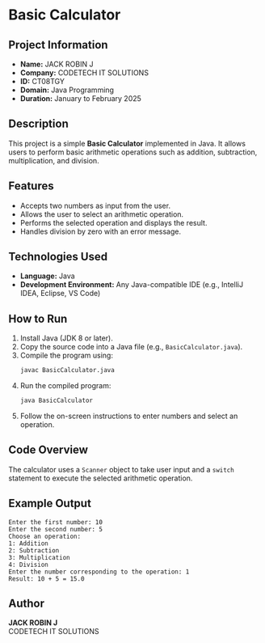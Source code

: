 # Basic Calculator

## Project Information
- **Name:** JACK ROBIN J  
- **Company:** CODETECH IT SOLUTIONS  
- **ID:** CT08TGY  
- **Domain:** Java Programming  
- **Duration:** January to February 2025  

## Description
This project is a simple **Basic Calculator** implemented in Java. It allows users to perform basic arithmetic operations such as addition, subtraction, multiplication, and division.

## Features
- Accepts two numbers as input from the user.
- Allows the user to select an arithmetic operation.
- Performs the selected operation and displays the result.
- Handles division by zero with an error message.

## Technologies Used
- **Language:** Java  
- **Development Environment:** Any Java-compatible IDE (e.g., IntelliJ IDEA, Eclipse, VS Code)  

## How to Run
1. Install Java (JDK 8 or later).
2. Copy the source code into a Java file (e.g., `BasicCalculator.java`).
3. Compile the program using:
   ```sh
   javac BasicCalculator.java
   ```
4. Run the compiled program:
   ```sh
   java BasicCalculator
   ```
5. Follow the on-screen instructions to enter numbers and select an operation.

## Code Overview
The calculator uses a `Scanner` object to take user input and a `switch` statement to execute the selected arithmetic operation.

## Example Output
```
Enter the first number: 10
Enter the second number: 5
Choose an operation:
1: Addition
2: Subtraction
3: Multiplication
4: Division
Enter the number corresponding to the operation: 1
Result: 10 + 5 = 15.0
```

## Author
**JACK ROBIN J**  
CODETECH IT SOLUTIONS

